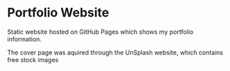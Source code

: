# Portfolio Website

Static website hosted on GitHub Pages which shows my portfolio information.

The cover page was aquired through the UnSplash website, which contains free stock images

